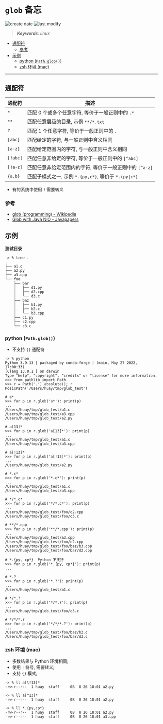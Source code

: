 `glob` 备忘
===
<!--START_SECTION:badge-->

![create date](https://img.shields.io/static/v1?label=create%20date&message=2022-08-xx&label_color=gray&color=lightsteelblue&style=flat-square)
![last modify](https://img.shields.io/static/v1?label=last%20modify&message=2025-08-03%2022%3A42%3A16&label_color=gray&color=thistle&style=flat-square)

<!--END_SECTION:badge-->
<!--info
top: false
draft: false
hidden: false
tag: [linux]
-->

> ***Keywords**: linux*

<!--START_SECTION:paper_title-->
<!--END_SECTION:paper_title-->

<!--START_SECTION:toc-->
- [通配符](#通配符)
    - [参考](#参考)
- [示例](#示例)
    - [python (`Path.glob()`)](#python-pathglob)
    - [zsh 环境 (mac)](#zsh-环境-mac)
<!--END_SECTION:toc-->

---

## 通配符

通配符 | 描述
---------|----------
 `*` | 匹配 0 个或多个任意字符, 等价于一般正则中的 `.*`
 `**` | 匹配任意层级的目录, 示例 `**/*.txt`
 `?` | 匹配 1 个任意字符, 等价于一般正则中的 `.`
 `[abc]` | 匹配给定的字符, 与一般正则中含义相同
 `[a-z]` | 匹配给定范围内的字符, 与一般正则中含义相同
 `[!abc]` | 匹配任意非给定的字符, 等价于一般正则中的 `[^abc]`
 `[!a-z]` | 匹配任意非给定范围内的字符, 等价于一般正则中的 `[^a-z]`
 `{a,b}` | 匹配子模式之一, 示例 `*.{py,c*}`, 等价于 `*.(py\|c*)`

- 有的系统中使用 `!` 需要转义

### 参考
- [glob (programming) - Wikipedia](https://en.wikipedia.org/wiki/Glob_(programming))
- [Glob with Java NIO - Javapapers](https://javapapers.com/java/glob-with-java-nio/)

## 示例

**测试目录**
```shell
-> % tree .
.
├── a1.c
├── a2.py
├── a3.cpp
└── foo
    ├── bar
    │   ├── d1.py
    │   ├── d2.cpp
    │   └── d3.c
    ├── baz
    │   ├── b1.py
    │   ├── b2.c
    │   └── b3.cpp
    ├── c1.py
    ├── c2.cpp
    └── c3.c
```

### python (`Path.glob()`)

- 不支持 `{}` 通配符

```shell
-> % python
Python 3.9.13 | packaged by conda-forge | (main, May 27 2022, 17:00:33)
[Clang 13.0.1 ] on darwin
Type "help", "copyright", "credits" or "license" for more information.
>>> from pathlib import Path
>>> r = Path('.').absolute(); r
PosixPath('/Users/huay/tmp/glob_test')

# a*
>>> for p in r.glob('a*'): print(p)
...
/Users/huay/tmp/glob_test/a1.c
/Users/huay/tmp/glob_test/a3.cpp
/Users/huay/tmp/glob_test/a2.py

# a[13]*
>>> for p in r.glob('a[13]*'): print(p)
...
/Users/huay/tmp/glob_test/a1.c
/Users/huay/tmp/glob_test/a3.cpp

# a[!13]*
>>> for p in r.glob('a[!13]*'): print(p)
...
/Users/huay/tmp/glob_test/a2.py

# *.c*
>>> for p in r.glob('*.c*'): print(p)
...
/Users/huay/tmp/glob_test/a1.c
/Users/huay/tmp/glob_test/a3.cpp

# */*.c*
>>> for p in r.glob('*/*.c*'): print(p)
...
/Users/huay/tmp/glob_test/foo/c2.cpp
/Users/huay/tmp/glob_test/foo/c3.c

# **/*.cpp
>>> for p in r.glob('**/*.cpp'): print(p)
...
/Users/huay/tmp/glob_test/a3.cpp
/Users/huay/tmp/glob_test/foo/c2.cpp
/Users/huay/tmp/glob_test/foo/baz/b3.cpp
/Users/huay/tmp/glob_test/foo/bar/d2.cpp

# *.{py, cp*}  Python 不支持
>>> for p in r.glob('*.{py, cp*}'): print(p)
...

# *.?
>>> for p in r.glob('*.?'): print(p)
...
/Users/huay/tmp/glob_test/a1.c

# */*.?
>>> for p in r.glob('*/*.?'): print(p)
...
/Users/huay/tmp/glob_test/foo/c3.c

# */*/*.?
>>> for p in r.glob('*/*/*.?'): print(p)
...
/Users/huay/tmp/glob_test/foo/baz/b2.c
/Users/huay/tmp/glob_test/foo/bar/d3.c
```

### zsh 环境 (mac)
- 多数结果与 Python 环境相同;
- 使用 `!` 符号, 需要转义;
- 支持 `{}` 模式;
```shell
-> % ll a[\!13]*
-rw-r--r--  1 huay  staff     0B  8 26 18:01 a2.py

-> % ll a[^13]*  
-rw-r--r--  1 huay  staff     0B  8 26 18:01 a2.py

-> % ll *.{py,cp*}
-rw-r--r--  1 huay  staff     0B  8 26 18:01 a2.py
-rw-r--r--  1 huay  staff     0B  8 26 18:01 a3.cpp
```
